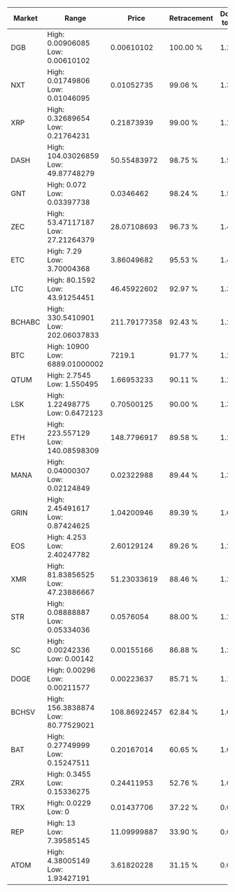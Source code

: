 | Market | Range | Price| Retracement | Doubles to 50% |
| --- | --- | --- | --- | --- |
| DGB | High: 0.00906085<br />Low: 0.00610102 | 0.00610102 | 100.00 % | 1.24 |
| NXT | High: 0.01749806<br />Low: 0.01046095 | 0.01052735 | 99.06 % | 1.33 |
| XRP | High: 0.32689654<br />Low: 0.21764231 | 0.21873939 | 99.00 % | 1.24 |
| DASH | High: 104.03026859<br />Low: 49.87748279 | 50.55483972 | 98.75 % | 1.52 |
| GNT | High: 0.072<br />Low: 0.03397738 | 0.0346462 | 98.24 % | 1.53 |
| ZEC | High: 53.47117187<br />Low: 27.21264379 | 28.07108693 | 96.73 % | 1.44 |
| ETC | High: 7.29<br />Low: 3.70004368 | 3.86049682 | 95.53 % | 1.42 |
| LTC | High: 80.1592<br />Low: 43.91254451 | 46.45922602 | 92.97 % | 1.34 |
| BCHABC | High: 330.5410901<br />Low: 202.06037833 | 211.79177358 | 92.43 % | 1.26 |
| BTC | High: 10900<br />Low: 6889.01000002 | 7219.1 | 91.77 % | 1.23 |
| QTUM | High: 2.7545<br />Low: 1.550495 | 1.66953233 | 90.11 % | 1.29 |
| LSK | High: 1.22498775<br />Low: 0.6472123 | 0.70500125 | 90.00 % | 1.33 |
| ETH | High: 223.557129<br />Low: 140.08598309 | 148.7796917 | 89.58 % | 1.22 |
| MANA | High: 0.04000307<br />Low: 0.02124849 | 0.02322988 | 89.44 % | 1.32 |
| GRIN | High: 2.45491617<br />Low: 0.87424625 | 1.04200946 | 89.39 % | 1.60 |
| EOS | High: 4.253<br />Low: 2.40247782 | 2.60129124 | 89.26 % | 1.28 |
| XMR | High: 81.83856525<br />Low: 47.23886667 | 51.23033619 | 88.46 % | 1.26 |
| STR | High: 0.08888887<br />Low: 0.05334036 | 0.0576054 | 88.00 % | 1.23 |
| SC | High: 0.00242336<br />Low: 0.00142 | 0.00155166 | 86.88 % | 1.24 |
| DOGE | High: 0.00296<br />Low: 0.00211577 | 0.00223637 | 85.71 % | 1.13 |
| BCHSV | High: 156.3838874<br />Low: 80.77529021 | 108.86922457 | 62.84 % | 1.09 |
| BAT | High: 0.27749999<br />Low: 0.15247511 | 0.20167014 | 60.65 % | 1.07 |
| ZRX | High: 0.3455<br />Low: 0.15336275 | 0.24411953 | 52.76 % | 1.02 |
| TRX | High: 0.0229<br />Low: 0 | 0.01437706 | 37.22 % | 0.00 |
| REP | High: 13<br />Low: 7.39585145 | 11.09999887 | 33.90 % | 0.00 |
| ATOM | High: 4.38005149<br />Low: 1.93427191 | 3.61820228 | 31.15 % | 0.00 |
